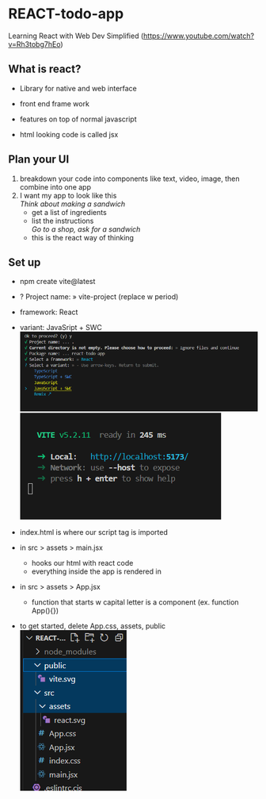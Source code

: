 # REACT-todo-app
Learning React with Web Dev Simplified (https://www.youtube.com/watch?v=Rh3tobg7hEo)

## What is react?
- Library for native and web interface
- front end frame work
- features on top of normal javascript

- html looking code is called jsx

## Plan your UI
1. breakdown your code into components like text, video, image, then combine into one app
2. I want my app to look like this<br>
    *Think about making a sandwich*
    - get a list of ingredients
    - list the instructions<br>
    *Go to a shop, ask for a sandwich*
    - this is the react way of thinking

## Set up
- npm create vite@latest
- ? Project name: » vite-project (replace w period)
- framework: React
- variant: JavaSript + SWC
![](image.png)
![](image-1.png)
- index.html is where our script tag is imported

- in src > assets > main.jsx
  - hooks our html with react code
  - everything inside the app is rendered in <div id="root">

- in src > assets > App.jsx
    - function that starts w capital letter is a component (ex. function App(){})

- to get started, delete App.css, assets, public
![alt text](image-2.png)